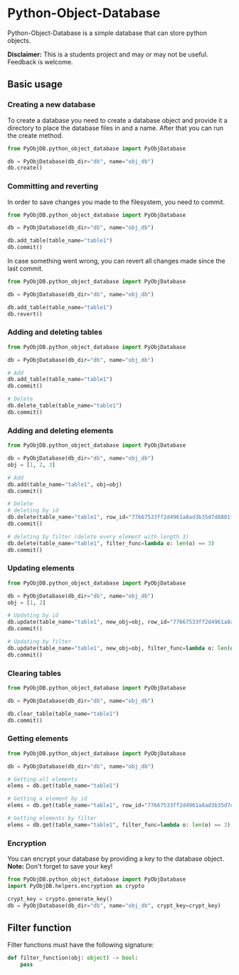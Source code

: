 # Python-Object-Database
Python-Object-Database is a simple database that can store python objects.<br>

**Disclaimer:** This is a students project and may or may not be useful. Feedback is welcome.
## Basic usage
### Creating a new database
To create a database you need to create a database object and provide it a 
directory to place the database files in and a name. After that you can run the
create method.
```python
from PyObjDB.python_object_database import PyObjDatabase

db = PyObjDatabase(db_dir="db", name="obj_db")
db.create()
```
### Committing and reverting
In order to save changes you made to the filesystem, you need to commit. 
```python
from PyObjDB.python_object_database import PyObjDatabase

db = PyObjDatabase(db_dir="db", name="obj_db")

db.add_table(table_name="table1")
db.commit()
```
In case something went wrong, you can revert all changes made since the
last commit.
```python
from PyObjDB.python_object_database import PyObjDatabase

db = PyObjDatabase(db_dir="db", name="obj_db")

db.add_table(table_name="table1")
db.revert()
```
### Adding and deleting tables
```python
from PyObjDB.python_object_database import PyObjDatabase

db = PyObjDatabase(db_dir="db", name="obj_db")

# Add
db.add_table(table_name="table1")
db.commit()

# Delete
db.delete_table(table_name="table1")
db.commit()
```
### Adding and deleting elements
```python
from PyObjDB.python_object_database import PyObjDatabase

db = PyObjDatabase(db_dir="db", name="obj_db")
obj = [1, 2, 3]

# Add
db.add(table_name="table1", obj=obj)
db.commit()

# Delete
# deleting by id
db.delete(table_name="table1", row_id="77667533ff2d4961a8ad3b35d7d8801f")
db.commit()

# deleting by filter (delete every element with length 3)
db.delete(table_name="table1", filter_func=lambda o: len(o) == 3)
db.commit()
```
### Updating elements
```python
from PyObjDB.python_object_database import PyObjDatabase

db = PyObjDatabase(db_dir="db", name="obj_db")
obj = [1, 2]

# Updating by id
db.update(table_name="table1", new_obj=obj, row_id="77667533ff2d4961a8ad3b35d7d8801f")
db.commit()

# Updating by filter
db.update(table_name="table1", new_obj=obj, filter_func=lambda o: len(o) == 3)
db.commit()
```
### Clearing tables
```python
from PyObjDB.python_object_database import PyObjDatabase

db = PyObjDatabase(db_dir="db", name="obj_db")

db.clear_table(table_name="table1")
db.commit()
```
### Getting elements
```python
from PyObjDB.python_object_database import PyObjDatabase

db = PyObjDatabase(db_dir="db", name="obj_db")

# Getting all elements
elems = db.get(table_name="table1")

# Getting a element by id 
elems = db.get(table_name="table1", row_id="77667533ff2d4961a8ad3b35d7d8801f")

# Getting elements by filter
elems = db.get(table_name="table1", filter_func=lambda o: len(o) == 3)
```
### Encryption
You can encrypt your database by providing a key to the database object.<br>
**Note:** Don't forget to save your key!
```python
from PyObjDB.python_object_database import PyObjDatabase
import PyObjDB.helpers.encryption as crypto

crypt_key = crypto.generate_key()
db = PyObjDatabase(db_dir="db", name="obj_db", crypt_key=crypt_key)
```
## Filter function
Filter functions must have the following signature:
```python
def filter_function(obj: object) -> bool:
    pass
```